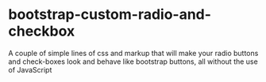 bootstrap-custom-radio-and-checkbox
===================================

A couple of simple lines of css and markup that will make your radio buttons and check-boxes look and behave like bootstrap buttons, all without the use of JavaScript 